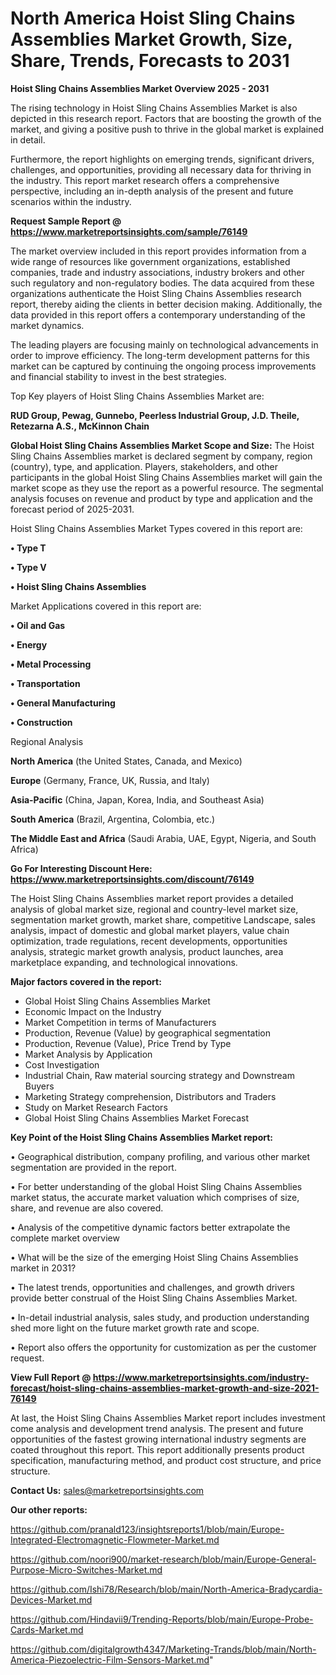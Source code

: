 # North America Hoist Sling Chains Assemblies Market Growth, Size, Share, Trends, Forecasts to 2031

<Strong> Hoist Sling Chains Assemblies Market Overview 2025 - 2031</strong>

The rising technology in Hoist Sling Chains Assemblies Market is also depicted in this research report. Factors that are boosting the growth of the market, and giving a positive push to thrive in the global market is explained in detail.

Furthermore, the report highlights on emerging trends, significant drivers, challenges, and opportunities, providing all necessary data for thriving in the industry. This report market research offers a comprehensive perspective, including an in-depth analysis of the present and future scenarios within the industry.

<strong>Request Sample Report @ <a href=https://www.marketreportsinsights.com/sample/76149>https://www.marketreportsinsights.com/sample/76149</a></strong>

The market overview included in this report provides information from a wide range of resources like government organizations, established companies, trade and industry associations, industry brokers and other such regulatory and non-regulatory bodies. The data acquired from these organizations authenticate the Hoist Sling Chains Assemblies research report, thereby aiding the clients in better decision making. Additionally, the data provided in this report offers a contemporary understanding of the market dynamics.

The leading players are focusing mainly on technological advancements in order to improve efficiency. The long-term development patterns for this market can be captured by continuing the ongoing process improvements and financial stability to invest in the best strategies.

Top Key players of Hoist Sling Chains Assemblies Market are:

<strong>RUD Group, Pewag, Gunnebo, Peerless Industrial Group, J.D. Theile, Retezarna A.S., McKinnon Chain</strong>

<strong><b>Global Hoist Sling Chains Assemblies Market Scope and Size:</b></strong>
The Hoist Sling Chains Assemblies market is declared segment by company, region (country), type, and application. Players, stakeholders, and other participants in the global Hoist Sling Chains Assemblies market will gain the market scope as they use the report as a powerful resource. The segmental analysis focuses on revenue and product by type and application and the forecast period of 2025-2031.

Hoist Sling Chains Assemblies Market Types covered in this report are:

<strong>• Type T

• Type V

• Hoist Sling Chains Assemblies</strong>

Market Applications covered in this report are:

<strong>• Oil and Gas

• Energy

• Metal Processing

• Transportation

• General Manufacturing

• Construction</strong> 

Regional Analysis

<strong>North America</strong> (the United States, Canada, and Mexico)

<strong>Europe</strong> (Germany, France, UK, Russia, and Italy)

<strong>Asia-Pacific</strong> (China, Japan, Korea, India, and Southeast Asia)

<strong>South America</strong> (Brazil, Argentina, Colombia, etc.)

<strong>The Middle East and Africa</strong> (Saudi Arabia, UAE, Egypt, Nigeria, and South Africa)

<strong>Go For Interesting Discount Here: <a href=https://www.marketreportsinsights.com/discount/76149>https://www.marketreportsinsights.com/discount/76149</a></strong>

The Hoist Sling Chains Assemblies market report provides a detailed analysis of global market size, regional and country-level market size, segmentation market growth, market share, competitive Landscape, sales analysis, impact of domestic and global market players, value chain optimization, trade regulations, recent developments, opportunities analysis, strategic market growth analysis, product launches, area marketplace expanding, and technological innovations.

<strong><b>Major factors covered in the report:</b></strong>
<ul>
  <li>Global Hoist Sling Chains Assemblies Market </li>
  <li>Economic Impact on the Industry</li>
  <li>Market Competition in terms of Manufacturers</li>
  <li>Production, Revenue (Value) by geographical segmentation</li>
  <li>Production, Revenue (Value), Price Trend by Type</li>
  <li>Market Analysis by Application</li>
  <li>Cost Investigation</li>
  <li>Industrial Chain, Raw material sourcing strategy and Downstream Buyers</li>
  <li>Marketing Strategy comprehension, Distributors and Traders</li>
  <li>Study on Market Research Factors</li>
  <li>Global Hoist Sling Chains Assemblies Market Forecast</li>
</ul>

<strong><b>Key Point of the Hoist Sling Chains Assemblies Market report:</b></strong>

• Geographical distribution, company profiling, and various other market segmentation are provided in the report.

• For better understanding of the global Hoist Sling Chains Assemblies market status, the accurate market valuation which comprises of size, share, and revenue are also covered.

• Analysis of the competitive dynamic factors better extrapolate the complete market overview

• What will be the size of the emerging Hoist Sling Chains Assemblies market in 2031?

• The latest trends, opportunities and challenges, and growth drivers provide better construal of the Hoist Sling Chains Assemblies Market.

• In-detail industrial analysis, sales study, and production understanding shed more light on the future market growth rate and scope.

• Report also offers the opportunity for customization as per the customer request.

<strong><b>View Full Report @ <a href=https://www.marketreportsinsights.com/industry-forecast/hoist-sling-chains-assemblies-market-growth-and-size-2021-76149>https://www.marketreportsinsights.com/industry-forecast/hoist-sling-chains-assemblies-market-growth-and-size-2021-76149</a></b></strong>


At last, the Hoist Sling Chains Assemblies Market report includes investment come analysis and development trend analysis. The present and future opportunities of the fastest growing international industry segments are coated throughout this report. This report additionally presents product specification, manufacturing method, and product cost structure, and price structure.

<strong>Contact Us:</strong>
sales@marketreportsinsights.com

<strong>Our other reports:</strong>

<a href=https://github.com/pranald123/insightsreports1/blob/main/Europe-Integrated-Electromagnetic-Flowmeter-Market.md>https://github.com/pranald123/insightsreports1/blob/main/Europe-Integrated-Electromagnetic-Flowmeter-Market.md</a>

<a href=https://github.com/noori900/market-research/blob/main/Europe-General-Purpose-Micro-Switches-Market.md>https://github.com/noori900/market-research/blob/main/Europe-General-Purpose-Micro-Switches-Market.md</a>

<a href=https://github.com/Ishi78/Research/blob/main/North-America-Bradycardia-Devices-Market.md>https://github.com/Ishi78/Research/blob/main/North-America-Bradycardia-Devices-Market.md</a>

<a href=https://github.com/Hindavii9/Trending-Reports/blob/main/Europe-Probe-Cards-Market.md>https://github.com/Hindavii9/Trending-Reports/blob/main/Europe-Probe-Cards-Market.md</a>

<a href=https://github.com/digitalgrowth4347/Marketing-Trands/blob/main/North-America-Piezoelectric-Film-Sensors-Market.md>https://github.com/digitalgrowth4347/Marketing-Trands/blob/main/North-America-Piezoelectric-Film-Sensors-Market.md</a>"
